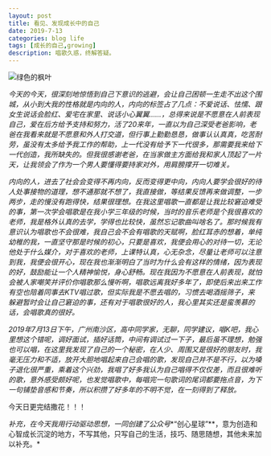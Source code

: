 ```yaml
---
layout: post
title: 看见、发现成长中的自己
date: 2019-7-13
categories: blog life
tags: [成长的自己,growing]
description: 唱歌久惑，终解答疑。
---
```




![绿色的枫叶](http://ptsip1kvn.bkt.clouddn.com/StockSnap_ZUINOW7OBY.jpg)

*今天的今天，很深刻地惊悟到自己下意识的逃避，会让自己困顿一生走不出这个围城，从小到大我的性格就是内向的人，内向的标签占了几点：不爱说话、怯懦、跟女生说话会脸红、爱宅在家里、说话小心翼翼……，总得来说是不愿意在人前表现自己，爱在后方给予支持和努力，活了20来年，一直以为自己深受老爸影响，老爸在我看来就是不愿意和外人打交道，但行事上勤勤恳恳，做事认认真真，吃苦耐劳，虽没有太多给予我工作的帮助，上一代没有给予下一代很多，那需要我来给下一代创造，我所缺失的。但我很感谢老爸，在当家做主方面给我和家人顶起了一片天，让我领会了作为一个男人要懂得要持家对外，用肩膀撑开一切难关。*



*内向的人，进去了社会会变得不再内向，反而变得更中向，内向人要学会很好的待人处事接物的道理，想不通那就不想了，我直接做，等结果反馈再来做调整，一步两步，走的慢没有跑得快，结果很理想。在我这里唱歌一直都是让我比较窘迫难受的事，第一次学会唱歌是在我小学三年级的时候，当时的音乐老师是个我很喜欢的老师，我是格外认真的去学，学得也比较快，虽然忘记歌曲叫啥名了。那时候我有意识认为唱歌也不会很难，我自己会不会有唱歌的天赋啊，脸红耳赤的想着，单纯幼稚的我，一直坚守那是时候的初心，只要是喜欢，我便会用心的对待一切，无论他处于什么媒介，对于喜欢的老师，上课特认真，心无杂念，尽量让老师可以注意到我，我便会很开心，现在我也渐渐明白了当时为什么会有这样的情绪，因为表现的好，鼓励能让一个人精神愉悦，身心舒畅。现在我因为不愿意在人前表现，就怕会被人家嘲笑并评价你唱歌那么慢听啊，唱歌远离我好多年了，即使后来出来工作有空也陪着同事去KTV唱过歌，但实际我是不愿去唱的，习惯去喝酒摇筛子，来躲避暂时会让自己窘迫的事，还有对于唱歌很好的人，我心里其实还是蛮羡慕的话，会唱歌真的很好。*



*2019年7月13日下午，广州南沙区，高中同学家，无聊，同学建议，唱K吧，我心里想这个错呢，调好面试，插好话筒，中间有调试过一下子，最后虽不理想，勉强也可以唱，在这里我发现了自己的一个秘密，在人少、周围又是很好的朋友时，我毫无压力和不适，放开大胆地唱起来自己会唱的歌，发现自己并不是不行，以为嗓子退化很严重，乘着这个兴劲，我唱了好多我认为自己唱得不仅仅差，而且很难听的歌，意外感受颇好呢，也发觉唱歌中，每唱完一句歌词的尾词都要拖点音，为下一句铺垫音感和节奏，所以积攒了好多年的不明不觉，在一刻得到了释放。*

今天日更完结撒花！！！



*补充，在今天我用行动驱动思想，一同创建了公众号**“创心星球”**，意为创造和心智成长沉淀的地方，不写其他，只写自己的生活，技巧、随思随想，其他未来加以补充。*
